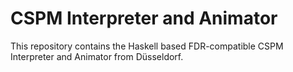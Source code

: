 # CSPM Interpreter and Animator

This repository contains the Haskell based FDR-compatible CSPM Interpreter and
Animator from Düsseldorf.

